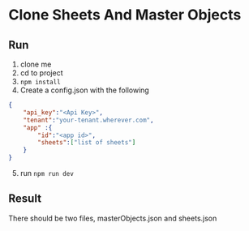 # Clone Sheets And Master Objects

## Run
1. clone me
2. cd to project
3. `npm install`
4. Create a config.json with the following
```json
{
    "api_key":"<Api Key>",
    "tenant":"your-tenant.wherever.com",
    "app" :{
        "id":"<app id>",
        "sheets":["list of sheets"]
    }
}
```
5. run `npm run dev`

## Result 
There should be two files, masterObjects.json and sheets.json